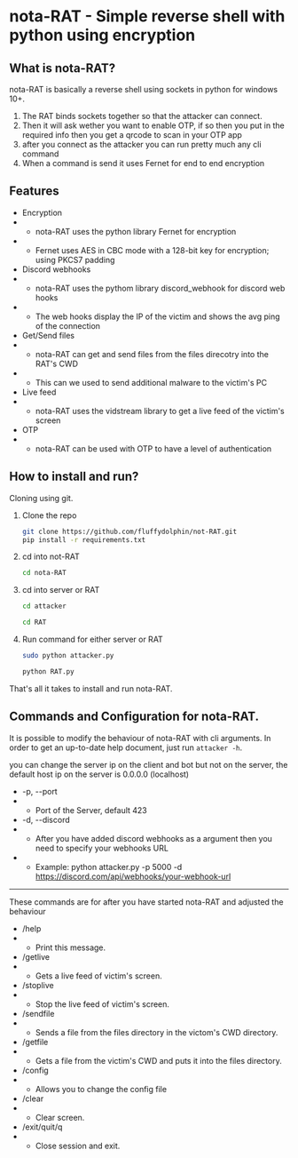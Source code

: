 # nota-RAT - Simple reverse shell with python using encryption

## What is nota-RAT?
nota-RAT is basically a reverse shell using sockets in python for windows 10+.

1. The RAT binds sockets together so that the attacker can connect.
2. Then it will ask wether you want to enable OTP, if so then you put in the required info then you get a qrcode to scan in your OTP app
3. after you connect as the attacker you can run pretty much any cli command
4. When a command is send it uses Fernet for end to end encryption

## Features
* Encryption
* * nota-RAT uses the python library Fernet for encryption
* * Fernet uses AES in CBC mode with a 128-bit key for encryption; using PKCS7 padding
* Discord webhooks
* * nota-RAT uses the pythom library discord_webhook for discord web hooks
* * The web hooks display the IP of the victim and shows the avg ping of the connection
* Get/Send files
* * nota-RAT can get and send files from the files direcotry into the RAT's CWD
* * This can we used to send additional malware to the victim's PC
* Live feed
* * nota-RAT uses the vidstream library to get a live feed of the victim's screen
* OTP
* * nota-RAT can be used with OTP to have a level of authentication

## How to install and run?
   
Cloning using git.

1. Clone the repo
   ```sh
   git clone https://github.com/fluffydolphin/not-RAT.git
   pip install -r requirements.txt
   ```
   
2. cd into not-RAT
   ```sh
   cd nota-RAT
   ```
   
2. cd into server or RAT
   ```sh
   cd attacker
   ```
   ```sh
   cd RAT
   ```
   
3. Run command for either server or RAT
   ```sh
   sudo python attacker.py
   ```
   ```sh
   python RAT.py
   ```
  
That's all it takes to install and run nota-RAT.

## Commands and Configuration for nota-RAT.
It is possible to modify the behaviour of nota-RAT with cli
arguments. In order to get an up-to-date help document, just run
`attacker -h`.

you can change the server ip on the client and bot but not on the server, the default host ip on the server is 0.0.0.0 (localhost)

* -p, --port
* * Port of the Server, default 423
* -d, --discord
* * After you have added discord webhooks as a argument then you need to specify your webhooks URL
* * Example: python attacker.py -p 5000 -d https://discord.com/api/webhooks/your-webhook-url

---------------------------------------------------------------------------------------------------------------------------------------------------------

These commands are for after you have started nota-RAT and adjusted the behaviour

* /help                      
* * Print this message.
* /getlive                   
* * Gets a live feed of victim's screen.
* /stoplive                  
* * Stop the live feed of victim's screen.
* /sendfile                  
* * Sends a file from the files directory in the victom's CWD directory.
* /getfile                   
* * Gets a file from the victim's CWD and puts it into the files directory.
* /config
* * Allows you to change the config file
* /clear                     
* * Clear screen.
* /exit/quit/q               
* * Close session and exit.

